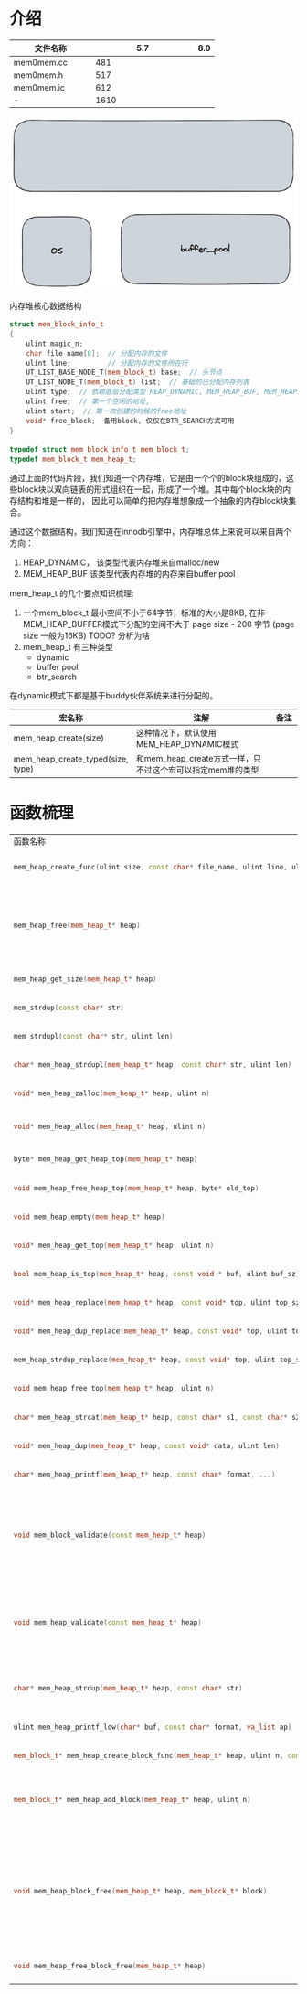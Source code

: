 # 介绍

|文件名称|5.7|8.0|
|-|-|-|
|mem0mem.cc|481|
|mem0mem.h|517|
|mem0mem.ic|612|
|-|1610|

![内存堆数据结构](./mem_heap.excalidraw.png)

内存堆核心数据结构
```cpp
struct mem_block_info_t
{
    ulint magic_n;
    char file_name[8];  // 分配内存的文件
    ulint line;         // 分配内存的文件所在行
    UT_LIST_BASE_NODE_T(mem_block_t) base;  // 头节点
    UT_LIST_NODE_T(mem_block_t) list;  // 基础的已分配内存列表
    ulint type;  // 依赖底层分配类型 HEAP_DYNAMIC, MEM_HEAP_BUF, MEM_HEAP_BTR_SEARCH
    ulint free;  // 第一个空闲的地址, 
    ulint start;  // 第一次创建的时候的free地址
    void* free_block;  备用block, 仅仅在BTR_SEARCH方式可用
}

typedef struct mem_block_info_t mem_block_t;
typedef mem_block_t mem_heap_t;

```

通过上面的代码片段，我们知道一个内存堆，它是由一个个的block块组成的，这些block块以双向链表的形式组织在一起，形成了一个堆。其中每个block块的内存结构和堆是一样的，
因此可以简单的把内存堆想象成一个抽象的内存block块集合。

通过这个数据结构，我们知道在innodb引擎中，内存堆总体上来说可以来自两个方向：
1. HEAP_DYNAMIC， 该类型代表内存堆来自malloc/new
2. MEM_HEAP_BUF  该类型代表内存堆的内存来自buffer pool

mem_heap_t 的几个要点知识梳理:
1. 一个mem_block_t 最小空间不小于64字节，标准的大小是8KB, 在非MEM_HEAP_BUFFER模式下分配的空间不大于 page size - 200 字节 (page size 一般为16KB)  TODO? 分析为啥
2. mem_heap_t 有三种类型
   * dynamic
   * buffer pool
   * btr_search

在dynamic模式下都是基于buddy伙伴系统来进行分配的。


<style>
table th:first-of-type {
    width: 40%;
}
table th:nth-of-type(2) {
    width: 50%;
}
table th:nth-of-type(3) {
    width: 10%;
}
</style>
|宏名称|注解|备注|
|-|-|-|
|mem_heap_create(size)|这种情况下，默认使用MEM_HEAP_DYNAMIC模式||
|mem_heap_create_typed(size, type)|和mem_heap_create方式一样，只不过这个宏可以指定mem堆的类型||


# 函数梳理

<table>
<tr>
<td> 函数名称 </td> <td> 注解 </td> <td> 备注 </td>
</tr>
<tr>
<td> 

```cpp
mem_heap_create_func(ulint size, const char* file_name, ulint line, ulint type) 
```
</td>
<td>
默认size如果为0,那么默认就取64字节，如果size < 64字节呢？这个写法不是很好，可以参考下8.0版本的代码实现, 然后就是根据大小和类型创建一个block块, 第一个block块不应该在buffer pool中，设置buf_block为空, 第一个块初始化base节点，并且把当前的block块添加到base链表中去
</td>
<td></td>
</tr>
<tr>
<td>

```cpp
mem_heap_free(mem_heap_t* heap)
```
</td>
<td>
首先是获取内存堆的base节点, 如果free_block不为空，那么要释放free_block; 

```cpp
while(block != NULL) {
  prev_block = UT_LIST_GET_PREV(list, block);  // 对于双向链表base节点的prev就是最后一个节点
  mem_heap_block_free(heap, block); // 释放heap中最后的一个block块，直到内存堆中所有的block块都free掉
  block = prev_block;
} 
```
</td>
<td>TODO: 研究free_block的作用</td>
</tr>
<tr>
<td>

```cpp
mem_heap_get_size(mem_heap_t* heap)
```
</td>
<td>返回heap占用的内存大小 total_size|如果是有free_block那么还需要添加一个页的大小16kb</td>
<td></td>
</tr>
<tr>
<td>

```cpp
mem_strdup(const char* str)
```
</td>
<td>ut_malloc_nokey分配一块内存容纳str,然后把str拷贝过去，返回新指针</td>
<td></td>
</tr>
<tr>
<td>

```cpp
mem_strdupl(const char* str, ulint len)
```
</td>
<td>功能和mem_strdup函数一样，只是这里用户可以控制长度len</td>
</tr>
<tr>
<td>

```cpp
char* mem_heap_strdupl(mem_heap_t* heap, const char* str, ulint len)
```
</td>
<td>
相比之前的strdup系列的函数，这个函数多了一个Heap形参，也就是说可以指定在具体的heap上来拷贝字符串
</td>
</tr>
<tr>
<td>

```cpp
void* mem_heap_zalloc(mem_heap_t* heap, ulint n)
```
</td>
<td>在指定的内存堆上分配内存，并且把前n个字节用0来填充</td>
</tr>
<tr>
<td>

```cpp
void* mem_heap_alloc(mem_heap_t* heap, ulint n)
```
</td>
<td>
1. 首先是验证heap, 取出链表的最后一个节点
2. 断言block的类型不是MEM_HEAP_BUFFER, 要分配的内存大小小于一个页-200字节
3. 判断一下是否有足够的空闲空间，如果没有足够的空闲空间，那么就创建一个新的block块，添加到heap堆中去
   注意分配的内存是按照8字节对齐的。
4. todo
</td>
</tr>
<tr>
<td>

```cpp
byte* mem_heap_get_heap_top(mem_heap_t* heap)
```
</td>
<td>todo</td>
</tr>
<tr>
<td>

```cpp
void mem_heap_free_heap_top(mem_heap_t* heap, byte* old_top)

```
</td>
<td>todo</td>
</tr>
<tr>
<td>

```cpp
void mem_heap_empty(mem_heap_t* heap)
```
</td>
<td></td>
</tr>
<tr>
<td>

```cpp
void* mem_heap_get_top(mem_heap_t* heap, ulint n)
```
</td>
<td></td>
</tr>
<tr>
<td>

```cpp
bool mem_heap_is_top(mem_heap_t* heap, const void * buf, ulint buf_sz)
```
</td>
<td></td>
</tr>
<tr>
<td>

```cpp
void* mem_heap_replace(mem_heap_t* heap, const void* top, ulint top_sz, ulint new_sz)

```
</td>
<td></td>
</tr>
<tr>
<td>

```cpp
void* mem_heap_dup_replace(mem_heap_t* heap, const void* top, ulint top_sz, const void* data, ulint data_sz)
```
</td>
<td></td>
</tr>
<tr>
<td>

```cpp
mem_heap_strdup_replace(mem_heap_t* heap, const void* top, ulint top_sz, const char* str)
```
</td>
<td></td>
</tr>
<tr>
<td>

```cpp
void mem_heap_free_top(mem_heap_t* heap, ulint n)
```
</td>
<td></td>
</tr>
<tr>
<td>

```cpp
char* mem_heap_strcat(mem_heap_t* heap, const char* s1, const char* s2)
```
</td>
<td>在内存堆heap上，分配内存，然后把s1和s2连接起来返回新的指针</td>
</tr>
<tr>
<td>

```cpp
void* mem_heap_dup(mem_heap_t* heap, const void* data, ulint len)
```
</td>
<td>分配len长度的内存，然后把data拷贝到新的内存返回</td>
<td>依赖函数mem_heap_alloc</td>
</tr>
<tr>
<td>

```cpp
char* mem_heap_printf(mem_heap_t* heap, const char* format, ...)
```
</td>
<td>根据指定的格式来打印， 比如说, s, u, l等类型</td>
<td>这个函数底层依赖其他的函数，todo</td>
</tr>
<tr>
<td>

```cpp
void mem_block_validate(const mem_heap_t* heap)
```
</td>
<td>验证heap的有效性</td>
<td>主要是验证block块上的magic_n魔数，是否为MEM_BLOCK_MAGIC_N,
注意：这里的形参是mem_heap_t*， 而在定义的时候是mem_block_t*， 这个写的不严谨
</td>
</tr>
<tr>
<td>

```cpp
void mem_heap_validate(const mem_heap_t* heap)
```
</td>
<td>对于内存堆的检查是，从头开始遍历mem_block内存块，检查其magic_n是否正确，对于不同的block类型，
比如说：MEM_HEAP_DYNAMIC类型，在检查的时候会直接退出。而只有MEM_HEAP_BUFFER和MEM_HEAP_BTR_SEARCH类型，在检查的时候会去判断block的大小要小于一个内存页.

```cpp
ut_add(block->len <= UNIV_PAGE_SIZE);
```

除此之外，就是检查heap的大小应为所有block的大小之和。
</td>
<td>显然只有在heap的第一个block才会设置total_size</td>
</tr>
<tr>
<td>

```cpp
char* mem_heap_strdup(mem_heap_t* heap, const char* str)
```
</td>
<td>在内存堆上分配内存，拷贝字符串，然后返回内存指针</td>
<td>类比mem_heap_dup, 只不过这个函数只操作字符串, 底层是先依赖mem_heap_dup函数</td>
</tr>
<tr>
<td>

```cpp
ulint mem_heap_printf_low(char* buf, const char* format, va_list ap)
```
</td>
<td>todo</td>
<td></td>
</tr>
<tr>
<td>

```cpp
mem_block_t* mem_heap_create_block_func(mem_heap_t* heap, ulint n, const char* file_name, ulint line, ulint type)
```
</td>
<td>todo</td>
</tr>
<tr>
<td>

```cpp
mem_block_t* mem_heap_add_block(mem_heap_t* heap, ulint n)
```
</td>
<td>
1. 验证heap, 取出队列的尾结点block, 也就是说每次分配内存的时候都是从尾部节点分配的
2. 获取获取老的block大小，然后扩大2倍
3. 如果heap的类型不是dynamic的话，也就是从buffer pool中取， 那么要保证分配的内存最大为  (页大小-200字节)
   同时，每次扩大2倍的上限就是MEM_MAX_ALLOC_IN_BUF
   但是如果页的大小，大于16kb, 那么我们就取8000, 不然还是取MEM_MAX_ALLOC_IN_BUF
4. 根据新的大小，类型创建一个新的bloc块, 显然新的block块的大小是之前链表末尾大小的2倍
5. 把新的block块，添加在链表的尾部
</td>
</tr>
<tr>
<td>

```cpp
void mem_heap_block_free(mem_heap_t* heap, mem_block_t* block)
```
</td>
<td>

1. 先把buf_block 转换为 buf_block_t* 
2. 验证mem block
3. 把当前block从堆的链表中移除
4. 修改堆的内存大小
5. 获取block块的大小和堆的类型
6. 修改block块的magic_n，把其状态设置为freed (MEM_FREED_BLOCK_MAGIC_N)
7. 如果类型是dynamic 或者block块的大小小于8kb, 那么久直接调用free把内存释放掉,
    如果不是dynamic并且内存的大小大于等于8kb那么就调用buf_block_free(buf_block), todo放回free list？这块要看下buf pool的管理
</td>
<td>了解下buf_block_free函数, 也就是说如果这个页是来自buf pool 的话，就会设置block的buf_block字段</td>
</tr>
<tr>
<td>

```cpp
void mem_heap_free_block_free(mem_heap_t* heap)
```
</td>
<td>如果heap的free_block不为空，那么就把heap的free_block, 调用buf pool 的管理函数buf_block_free 释放掉</td>
</tr>
<tr>
<td>
</table>



